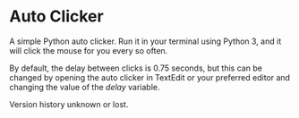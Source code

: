 # Auto Clicker
A simple Python auto clicker. Run it in your terminal using Python 3, and it will click the mouse for you every so often.

By default, the delay between clicks is 0.75 seconds, but this can be changed by opening the auto clicker in TextEdit or your preferred editor and changing the value of the *delay* variable.

Version history unknown or lost.
